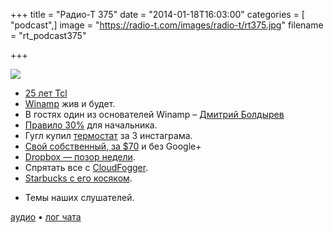 +++
title = "Радио-Т 375"
date = "2014-01-18T16:03:00"
categories = [ "podcast",]
image = "https://radio-t.com/images/radio-t/rt375.jpg"
filename = "rt_podcast375"

+++

![](https://radio-t.com/images/radio-t/rt375.jpg)

* [25 лет Tcl](http://blog.tkdocs.com/2014/01/happy-25th-tcl.html)
* [Winamp](http://www.theverge.com/2014/1/14/5263086/winamp-radionomy-acquisition-internet-radio-service) жив и будет.
* В гостях один из основателей Winamp – [Дмитрий Болдырев](http://ru.winamp.com/story)
* [Правило 30%](http://www.drdobbs.com/architecture-and-design/engineering-managers-should-code-30-of-t/240165174) для начальника.
* Гугл купил [термостат](http://mashable.com/2014/01/13/why-google-acquired-nest/) за 3 инстаграма.
* [Свой собственный, за $70](http://www.businessinsider.com/open-source-nest-2014-1) и без Google+
* [Dropbox — позор недели](https://tech.dropbox.com/2014/01/outage-post-mortem/).
* Спрятать все с [CloudFogger](http://thehackernews.com/2014/01/how-to-encrypt-your-files-before.html).
* [Starbucks с его косяком](http://mashable.com/2014/01/16/starbucks-mobile-passwords-plaintext/).
- Темы наших слушателей.


[аудио](https://cdn.radio-t.com/rt_podcast375.mp3) • [лог чата](http://chat.radio-t.com/logs/radio-t-375.html)
<audio src="https://cdn.radio-t.com/rt_podcast375.mp3" preload="none"></audio>
